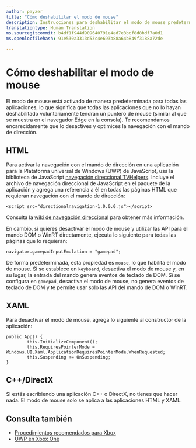 ```yaml
---
author: payzer
title: "Cómo deshabilitar el modo de mouse"
description: Instrucciones para deshabilitar el modo de mouse predeterminado.
translationtype: Human Translation
ms.sourcegitcommit: b4df1f944d909640791e4ed7e3bcf8d8bdf7a0d1
ms.openlocfilehash: 91e530a3313d53c4e693b88a64b849f3188a72de

---
```


# Cómo deshabilitar el modo de mouse
El modo de mouse está activado de manera predeterminada para todas las aplicaciones, lo que significa que todas las aplicaciones que no lo hayan deshabilitado voluntariamente tendrán un puntero de mouse (similar al que se muestra en el navegador Edge en la consola). Te recomendamos encarecidamente que lo desactives y optimices la navegación con el mando de dirección.   
   
## HTML   
Para activar la navegación con el mando de dirección en una aplicación para la Plataforma universal de Windows (UWP) de JavaScript, usa la biblioteca de JavaScript [navegación direccional TVHelpers](https://github.com/Microsoft/TVHelpers/wiki/Using-DirectionalNavigation). Incluye el archivo de navegación direccional de JavaScript en el paquete de la aplicación y agrega una referencia a él en todas las páginas HTML que requieran navegación con el mando de dirección:

```code
<script src="directionalnavigation-1.0.0.0.js"></script>
```
Consulta la [wiki de navegación direccional](https://github.com/Microsoft/TVHelpers/wiki/Using-DirectionalNavigation) para obtener más información.

En cambio, si quieres desactivar el modo de mouse y utilizar las API para el mando DOM o WinRT directamente, ejecuta lo siguiente para todas las páginas que lo requieran: 
   
```code
navigator.gamepadInputEmulation = "gamepad";
```   

   De forma predeterminada, esta propiedad es `mouse`, lo que habilita el modo de mouse. Si se establece en `keyboard`, desactiva el modo de mouse y, en su lugar, la entrada del mando genera eventos de teclado de DOM. Si se configura en `gamepad`, desactiva el modo de mouse, no genera eventos de teclado de DOM y te permite usar solo las API del mando de DOM o WinRT.

## XAML    
Para desactivar el modo de mouse, agrega lo siguiente al constructor de la aplicación:   
   
```code
public App() {
        this.InitializeComponent();
        this.RequiresPointerMode = Windows.UI.Xaml.ApplicationRequiresPointerMode.WhenRequested;
        this.Suspending += OnSuspending;
}
```

## C++/DirectX   
Si estás escribiendo una aplicación C++ o DirectX, no tienes que hacer nada. El modo de mouse solo se aplica a las aplicaciones HTML y XAML.

## Consulta también
- [Procedimientos recomendados para Xbox](tailoring-for-xbox.md)
- [UWP en Xbox One](index.md)




<!--HONumber=Aug16_HO3-->


